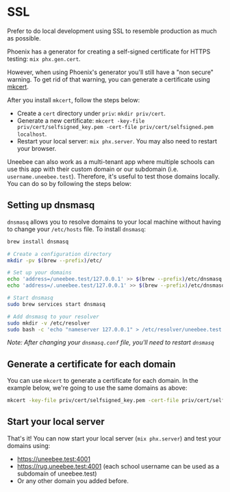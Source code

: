 # SSL

Prefer to do local development using SSL to resemble production as much as possible.

Phoenix has a generator for creating a self-signed certificate for HTTPS testing: `mix phx.gen.cert`.

However, when using Phoenix's generator you'll still have a "non secure" warning. To get rid of that warning, you can generate a certificate using [mkcert](https://github.com/FiloSottile/mkcert).

After you install `mkcert`, follow the steps below:

- Create a `cert` directory under `priv`: `mkdir priv/cert`.
- Generate a new certificate: `mkcert -key-file priv/cert/selfsigned_key.pem -cert-file priv/cert/selfsigned.pem localhost`.
- Restart your local server: `mix phx.server`. You may also need to restart your browser.

Uneebee can also work as a multi-tenant app where multiple schools can use this app with their custom domain or our subdomain (i.e. `username.uneebee.test`). Therefore, it's useful to test those domains locally. You can do so by following the steps below:

## Setting up dnsmasq

`dnsmasq` allows you to resolve domains to your local machine without having to change your `/etc/hosts` file. To install `dnsmasq`:

```sh
brew install dnsmasq

# Create a configuration directory
mkdir -pv $(brew --prefix)/etc/

# Set up your domains
echo 'address=/uneebee.test/127.0.0.1' >> $(brew --prefix)/etc/dnsmasq.conf
echo 'address=/.uneebee.test/127.0.0.1' >> $(brew --prefix)/etc/dnsmasq.conf

# Start dnsmasq
sudo brew services start dnsmasq

# Add dnsmasq to your resolver
sudo mkdir -v /etc/resolver
sudo bash -c 'echo "nameserver 127.0.0.1" > /etc/resolver/uneebee.test'
```

_Note: After changing your `dnsmasq.conf` file, you'll need to restart `dnsmasq`_

## Generate a certificate for each domain

You can use `mkcert` to generate a certificate for each domain. In the example below, we're going to use the same domains as above:

```sh
mkcert -key-file priv/cert/selfsigned_key.pem -cert-file priv/cert/selfsigned.pem localhost uneebee.test "*.uneebee.test"
```

## Start your local server

That's it! You can now start your local server (`mix phx.server`) and test your domains using:

- https://uneebee.test:4001
- https://rug.uneebee.test:4001 (each school username can be used as a subdomain of uneebee.test)
- Or any other domain you added before.
